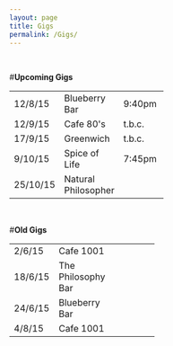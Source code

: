 ```yaml
---
layout: page
title: Gigs
permalink: /Gigs/
---
```


<!-- line break -->
<br>

#**Upcoming Gigs**

<!-- These tables have no borders. -->
<!-- The table is written one row at a time. -->
<!-- I have specified the column widths s.t. both tables line up. -->
<table style="width:100%">
  <col width="80">
  <col width="80">
  <col width="80">
  <tr>
    <td>12/8/15</td>
    <td>Blueberry Bar</td> 
    <td>9:40pm</td>
  </tr>
  <tr>
    <td>12/9/15</td>
    <td>Cafe 80's</td> 
    <td>t.b.c.</td>
  </tr>
  <tr>
    <td>17/9/15</td>
    <td>Greenwich</td> 
    <td>t.b.c.</td>
  </tr>
  <tr>
    <td>9/10/15</td>
    <td>Spice of Life</td> 
    <td>7:45pm</td>
  </tr>
  <tr>
    <td>25/10/15</td>
    <td>Natural Philosopher</td> 
    <td></td>
  </tr>
</table> 

<br>

#**Old Gigs**


<table style="width:100%">
  <col width="80">
  <col width="80">
  <col width="80">
  <tr>
    <td>2/6/15</td>
    <td>Cafe 1001</td> 
    <td></td>
  </tr>
  <tr>
    <td>18/6/15</td>
    <td>The Philosophy Bar</td> 
    <td></td>
  </tr>
  <tr>
    <td>24/6/15</td>
    <td>Blueberry Bar</td> 
    <td></td>
  </tr>
  <tr>
    <td>4/8/15</td>
    <td>Cafe 1001</td> 
    <td></td>
  </tr>
</table>
